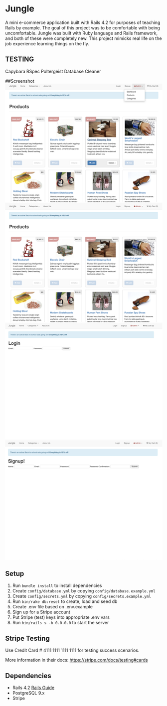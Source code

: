 # Jungle

A mini e-commerce application built with Rails 4.2 for purposes of teaching Rails by example.
The goal of this project was to be comfortable with being uncomfortable. Jungle was built with Ruby language and Rails framework, and both of these were completely new. This project mimicks real life on the job experience learning things on the fly.

## TESTING

Capybara
RSpec
Poltergeist
Database Cleaner

##Screenshot
!["Screenshot description"](docs/home-page-admin.png)
!["Screenshot description"](docs/home-page.png)
!["Screenshot description"](docs/login-page.png)
!["Screenshot description"](docs/signup-page.png)

## Setup

1. Run `bundle install` to install dependencies
2. Create `config/database.yml` by copying `config/database.example.yml`
3. Create `config/secrets.yml` by copying `config/secrets.example.yml`
4. Run `bin/rake db:reset` to create, load and seed db
5. Create .env file based on .env.example
6. Sign up for a Stripe account
7. Put Stripe (test) keys into appropriate .env vars
8. Run `bin/rails s -b 0.0.0.0` to start the server

## Stripe Testing

Use Credit Card # 4111 1111 1111 1111 for testing success scenarios.

More information in their docs: <https://stripe.com/docs/testing#cards>

## Dependencies

- Rails 4.2 [Rails Guide](http://guides.rubyonrails.org/v4.2/)
- PostgreSQL 9.x
- Stripe
